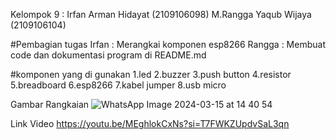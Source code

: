 Kelompok 9 :
Irfan Arman Hidayat (2109106098)
M.Rangga Yaqub Wijaya (2109106104)

#Pembagian tugas
Irfan : Merangkai komponen esp8266
Rangga : Membuat code dan dokumentasi program di README.md

#komponen yang di gunakan 
1.led
2.buzzer
3.push button
4.resistor
5.breadboard
6.esp8266
7.kabel jumper
8.usb micro

Gambar Rangkaian
![WhatsApp Image 2024-03-15 at 14 40 54](https://github.com/RanggaWijaya24/posttest2_iot/assets/113325745/562f05e1-bd4e-44e1-9a50-5577b6fd884e)

Link Video
https://youtu.be/MEghlokCxNs?si=T7FWKZUpdvSaL3qn
